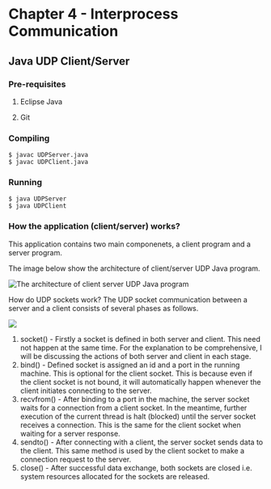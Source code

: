 # Chapter 4 - Interprocess Communication

## Java UDP Client/Server

### Pre-requisites

1. Eclipse Java

2. Git

### Compiling

```
$ javac UDPServer.java
$ javac UDPClient.java
```

### Running

```
$ java UDPServer
$ java UDPClient
```

### How the application (client/server) works?

This application contains two main componenets, a client program and a server program. 

The image below show the architecture of client/server UDP Java program.

![The architecture of client server UDP Java program](https://pasteboard.co/JF8eefX.png)

How do UDP sockets work?
The UDP socket communication between a server and a client consists of several phases as follows.

![](https://miro.medium.com/max/597/1*0TPqib9R9MFekbMXWGnZ2g.png)

1. socket() - Firstly a socket is defined in both server and client. This need not happen at the same time. For the explanation to be comprehensive, I will be discussing the actions of both server and client in each stage.
2. bind() - Defined socket is assigned an id and a port in the running machine. This is optional for the client socket. This is because even if the client socket is not bound, it will automatically happen whenever the client initiates connecting to the server.
3. recvfrom() - After binding to a port in the machine, the server socket waits for a connection from a client socket. In the meantime, further execution of the current thread is halt (blocked) until the server socket receives a connection. This is the same for the client socket when waiting for a server response.
4. sendto() - After connecting with a client, the server socket sends data to the client. This same method is used by the client socket to make a connection request to the server.
5. close() - After successful data exchange, both sockets are closed i.e. system resources allocated for the sockets are released.
